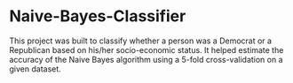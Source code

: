 # Naive-Bayes-Classifier
This project was built to classify whether a person was a Democrat or a Republican based on his/her socio-economic status. 
It helped estimate the accuracy of the Naive Bayes algorithm using a 5-fold cross-validation on a given dataset.
